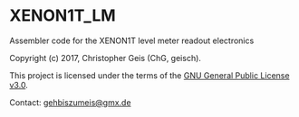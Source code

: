 # XENON1T_LM
Assembler code for the XENON1T level meter readout electronics

Copyright (c) 2017, Christopher Geis (ChG, geisch).

This project is licensed under the terms of the [GNU General Public License v3.0](LICENSE).

Contact: gehbiszumeis@gmx.de
